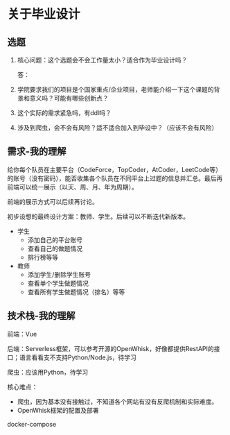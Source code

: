# 关于毕业设计

## 选题

1. 核心问题：这个选题会不会工作量太小？适合作为毕业设计吗？

   答：

2. 学院要求我们的项目是个国家重点/企业项目，老师能介绍一下这个课题的背景和意义吗？可能有哪些创新点？

3. 这个实际的需求紧急吗，有ddl吗？

4. 涉及到爬虫，会不会有风险？适不适合加入到毕设中？（应该不会有风险）

## 需求-我的理解

给你每个队员在主要平台（CodeForce，TopCoder，AtCoder，LeetCode等）的账号（没有密码），能否收集各个队员在不同平台上过题的信息并汇总。最后再前端可以统一展示（以天、周、月、年为周期）。

前端的展示方式可以后续再讨论。

初步设想的最终设计方案：教师、学生。后续可以不断迭代新版本。

- 学生
  - 添加自己的平台账号
  - 查看自己的做题情况
  - 排行榜等等
- 教师
  - 添加学生/删除学生账号
  - 查看单个学生做题情况
  - 查看所有学生做题情况（排名）等等

## 技术栈-我的理解

前端：Vue

后端：Serverless框架，可以参考开源的OpenWhisk，好像都提供RestAPI的接口；语言看看支不支持Python/Node.js，待学习

爬虫：应该用Python，待学习

核心难点：

- 爬虫，因为基本没有接触过，不知道各个网站有没有反爬机制和实际难度。
- OpenWhisk框架的配置及部署

docker-compose

